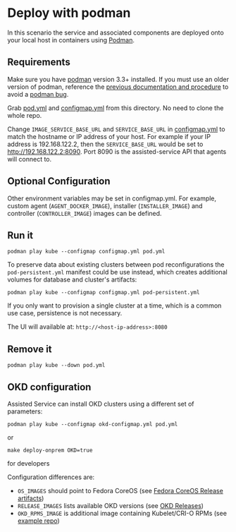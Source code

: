 # Deploy with podman

In this scenario the service and associated components are deployed onto your
local host in containers using [Podman](https://podman.io/).

## Requirements

Make sure you have [podman](https://podman.io) version 3.3+ installed. If you
must use an older version of podman, reference the [previous documentation and
procedure](https://github.com/openshift/assisted-service/tree/v2.0.11#deploy-without-a-kubernetes-cluster)
to avoid a [podman bug](https://github.com/containers/podman/issues/9609).

Grab [pod.yml](./pod.yml) and [configmap.yml](configmap.yml) from this
directory. No need to clone the whole repo.

Change `IMAGE_SERVICE_BASE_URL` and `SERVICE_BASE_URL` in
[configmap.yml](./configmap.yml) to match the hostname or IP address of your
host. For example if your IP address is 192.168.122.2, then the
`SERVICE_BASE_URL` would be set to <http://192.168.122.2:8090>. Port 8090 is
the assisted-service API that agents will connect to.

## Optional Configuration

Other environment variables may be set in configmap.yml. For example, custom
agent (`AGENT_DOCKER_IMAGE`), installer (`INSTALLER_IMAGE`) and controller
(`CONTROLLER_IMAGE`) images can be defined.

## Run it

```shell
podman play kube --configmap configmap.yml pod.yml
```

To preserve data about existing clusters between pod reconfigurations the
`pod-persistent.yml` manifest could be use instead, which creates additional
volumes for database and cluster's artifacts:

```shell
podman play kube --configmap configmap.yml pod-persistent.yml
```

If you only want to provision a single cluster at a time, which is a common
use case, persistence is not necessary.

The UI will available at: `http://<host-ip-address>:8080`

## Remove it

```shell
podman play kube --down pod.yml
```

## OKD configuration

Assisted Service can install OKD clusters using a different set of parameters:
```shell
podman play kube --configmap okd-configmap.yml pod.yml
```
or
```shell
make deploy-onprem OKD=true
```
for developers

Configuration differences are:
* `OS_IMAGES` should point to Fedora CoreOS (see [Fedora CoreOS Release artifacts](https://getfedora.org/en/coreos/download?tab=metal_virtualized&stream=stable&arch=x86_64))
* `RELEASE_IMAGES` lists available OKD versions (see [OKD Releases](https://github.com/openshift/okd/releases))
* `OKD_RPMS_IMAGE` is additional image containing Kubelet/CRI-O RPMs (see [example repo](https://github.com/vrutkovs/okd-rpms))
